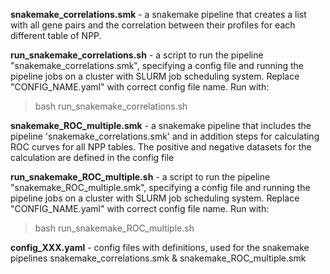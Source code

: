 
**snakemake_correlations.smk** - a snakemake pipeline that creates a list with all gene pairs and the correlation between their profiles for each different table of NPP.

**run_snakemake_correlations.sh** - a script to run the pipeline "snakemake_correlations.smk", specifying a config file and running the pipeline jobs on a cluster with SLURM job scheduling system. Replace "CONFIG_NAME.yaml" with correct config file name.
Run with:
> bash run_snakemake_correlations.sh

**snakemake_ROC_multiple.smk** - a snakemake pipeline that includes the pipeline 'snakemake_correlations.smk' and in addition steps for calculating ROC curves for all NPP tables. The positive and negative datasets for the calculation are defined in the config file

**run_snakemake_ROC_multiple.sh** - a script to run the pipeline "snakemake_ROC_multiple.smk", specifying a config file and running the pipeline jobs on a cluster with SLURM job scheduling system. Replace "CONFIG_NAME.yaml" with correct config file name.
Run with:
> bash run_snakemake_ROC_multiple.sh

**config_XXX.yaml** - config files with definitions, used for the snakemake pipelines snakemake_correlations.smk & snakemake_ROC_multiple.smk

